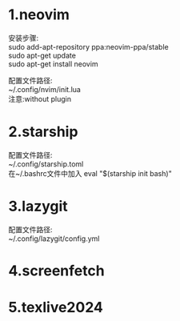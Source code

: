 # 1.neovim  
安装步骤:  
sudo add-apt-repository ppa:neovim-ppa/stable  
sudo apt-get update  
sudo apt-get install neovim  

配置文件路径:  
~/.config/nvim/init.lua  
注意:without plugin  


# 2.starship  
配置文件路径:  
~/.config/starship.toml  
在~/.bashrc文件中加入 eval "$(starship init bash)"  


# 3.lazygit  
配置文件路径:  
~/.config/lazygit/config.yml  


# 4.screenfetch  


# 5.texlive2024  





